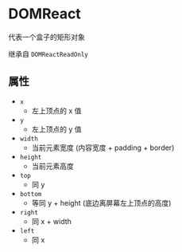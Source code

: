 
# DOMReact

代表一个盒子的矩形对象

继承自 `DOMReactReadOnly`

## 属性

+ `x`
  + 左上顶点的 x 值
+ `y`
  + 左上顶点的 y 值
+ `width`
  + 当前元素宽度 (内容宽度 + padding + border)
+ `height`
  + 当前元素高度
+ `top`
  + 同 y
+ `bottom`
  + 等同 y + height (底边离屏幕左上顶点的高度)
+ `right`
  + 同 x + width
+ `left`
  + 同 x
